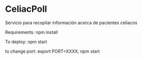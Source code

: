 # CeliacPoll
Servicio para recopilar información acerca de pacientes celíacos

Requirements:
npm install

To deploy:
npm start

to change port:
export PORT=XXXX; npm start
